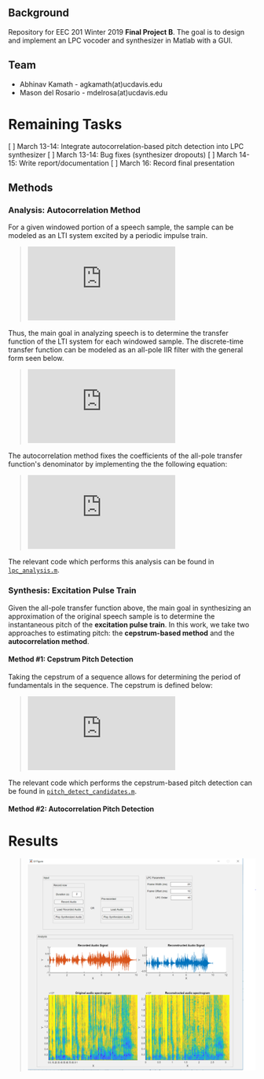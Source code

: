 <!--# eec201_final_project-->
## Background
Repository for EEC 201 Winter 2019 **Final Project B**. The goal is to design and implement an LPC vocoder and synthesizer in Matlab with a GUI.
## Team
  - Abhinav Kamath - agkamath(at)ucdavis.edu
  - Mason del Rosario - mdelrosa(at)ucdavis.edu

# Remaining Tasks
[ ] March 13-14: Integrate autocorrelation-based pitch detection into LPC synthesizer
[ ] March 13-14: Bug fixes (synthesizer dropouts)
[ ] March 14-15: Write report/documentation
[ ] March 16: Record final presentation

## Methods

### Analysis: Autocorrelation Method

For a given windowed portion of a speech sample, the sample can be modeled as an LTI system excited by a periodic impulse train. 
> ![sample_eq](https://latex.codecogs.com/gif.latex?y%5Bn%5D%26%3De%5Bn%5D%5Ccircledast%20a_k%5Bn%5D "Decomposition of audio sample portion, y[n], into excitation pulse train, e[n], and LTI system, a_k[n].")

Thus, the main goal in analyzing speech is to determine the transfer function of the LTI system for each windowed sample. The discrete-time transfer function can be modeled as an all-pole IIR filter with the general form seen below.

> ![all_pole](https://latex.codecogs.com/gif.latex?A_k%28z%29%3D%5Cfrac%7B1%7D%7Ba_nz%5En&plus;a_%7Bn-1%7Dz%5E%7Bn-1%7D&plus;%5Cdots&plus;a_1z&plus;a_0%7D "All-pole transfer function used to characterize human speech samples.")

The autocorrelation method fixes the coefficients of the all-pole transfer function's denominator by implementing the the following equation:

> ![autocor_analysis](https://latex.codecogs.com/gif.latex?%5Cbegin%7Balign*%7D%20%5Cmathbf%7Br%7D%28j%29%26%3D%5Csum_%7Bk%3D1%7D%5E%7Bn%7D%5Cmathbf%7Br%7D%28j-k%29a_k%5C%5C%20R%5Cmathbf%7Ba%7D%26%3D%5Cmathbf%7Br%7D%5C%5C%20%5Cmathbf%7Ba%7D%26%3DR%5E%7B-1%7D%5Cmathbf%7Br%7D%20%5Cend%7Balign*%7D "Summary of autocorrelation method of finding coefficients, a_k, for the all-pole transfer function.")

The relevant code which performs this analysis can be found in [`lpc_analysis.m`](https://github.com/mdelrosa/eec201_final_project/blob/master/lpc_analysis.m).

### Synthesis: Excitation Pulse Train

Given the all-pole transfer function above, the main goal in synthesizing an approximation of the original speech sample is to determine the instantaneous pitch of the **excitation pulse train**. In this work, we take two approaches to estimating  pitch: the **cepstrum-based method** and the **autocorrelation method**.

#### Method #1: Cepstrum Pitch Detection

Taking the cepstrum of a sequence allows for determining the period of fundamentals in the sequence. The cepstrum is defined below:

> ![all_pole](https://latex.codecogs.com/gif.latex?%5Ctilde%7Bx%7D%5Bn%5D%3D%5Ctext%7BIFFT%7D%5Cleft%5C%7B%5Clog%7B%5Cleft%28%5Ctext%7BFFT%7D%5Cleft%5C%7Bx%5Bn%5D%5Cright%5C%7D%5Cright%29%7D%5Cright%5C%7D "All-pole transfer function used to characterize human speech samples.")

The relevant code which performs the cepstrum-based pitch detection can be found in [`pitch_detect_candidates.m`](https://github.com/mdelrosa/eec201_final_project/blob/master/pitch_detect_candidates.m).

#### Method #2: Autocorrelation Pitch Detection

# Results
>![Image of the LPC Synthesizer GUI.](/images/gui.png)

<!--For generating inline latex: https://www.codecogs.com/latex/eqneditor.php-->
<!--For checking markdown files: https://dillinger.io/-->